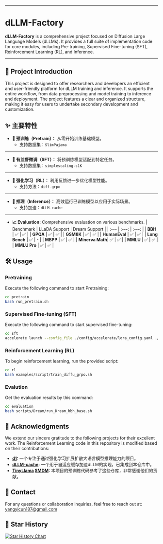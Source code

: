-----

# dLLM-Factory

**dLLM-Factory** is a comprehensive project focused on Diffusion Large Language Models (dLLMs). It provides a full suite of implementation code for core modules, including Pre-training, Supervised Fine-tuning (SFT), Reinforcement Learning (RL), and Inference.

[](https://www.star-history.com/#maomaocun/dLLM-Factorye&Timeline)

-----

## 📖 Project Introduction

This project is designed to offer researchers and developers an efficient and user-friendly platform for dLLM training and inference. It supports the entire workflow, from data preprocessing and model training to inference and deployment. The project features a clear and organized structure, making it easy for users to undertake secondary development and customization.

## ✨ 主要特性

- **🧠 预训练（Pretrain）：** 从零开始训练基础模型。
  - 支持数据集：`SlimPajama`

***

- **🔧 有监督微调（SFT）：** 将预训练模型适配到特定任务。
  - 支持数据集：`simplescaling-s1K`

***

- **🤖 强化学习（RL）：** 利用反馈进一步优化模型性能。
  - 支持方法：`diff-grpo`

***

- **🚀 推理（Inference）：** 高效运行已训练模型以应用于实际场景。
  - 支持加速：`dLLM-cache`

***

- **📈 Evaluation:** Comprehensive evaluation on various benchmarks.
  | Benchmark | LLaDA Support | Dream Support |
  | :--- | :---: | :---: |
  | **BBH** | ✅ | ✅ |
  | **GPQA** | ✅ | ✅ |
  | **GSM8K** | ✅ | ✅ |
  | **HumanEval** | ✅ | ✅ |
  | **Long Bench** | ✅ | - |
  | **MBPP** | ✅ | ✅ |
  | **Minerva Math**| ✅ | ✅ |
  | **MMLU** | ✅ | ✅ |
  | **MMLU Pro** | ✅ | ✅ |
  
## 🛠️ Usage

### Pretraining

Execute the following command to start Pretraining:

```sh
cd pretrain
bash run_pretrain.sh
```

### Supervised Fine-tuning (SFT)

Execute the following command to start supervised fine-tuning:

```sh
cd sft
accelerate launch --config_file ./config/accelerate/lora_config.yaml ./sft.py
```

### Reinforcement Learning (RL)

To begin reinforcement learning, run the provided script:

```sh
cd rl
bash examples/script/train_diffu_grpo.sh
```


### Evalution

Get the evaluation results by this command:

```sh
cd evaluation
bash scripts/Dream/run_Dream_bbh_base.sh
```

## 🙏 Acknowledgments

We extend our sincere gratitude to the following projects for their excellent work. The Reinforcement Learning code in this repository is modified based on their contributions:

  - **[d1](https://github.com/dllm-reasoning/d1):** 一个专注于通过强化学习扩展扩散大语言模型推理能力的项目。
  - **[dLLM-cache](https://github.com/maomaocun/dllm-cache):** 一个用于自适应缓存加速dLLM的实现，已集成到本仓库中。
  - **[TinyLlama](https://github.com/jzhang38/TinyLlama)  [SMDM](https://github.com/ML-GSAI/SMDM):** 本项目的预训练代码参考了这些仓库，非常感谢他们的贡献。
## 📧 Contact

For any questions or collaboration inquiries, feel free to reach out at: [yangyicun187@gmail.com](mailto:yangyicun187@gmail.com)

## :star2: Star History
[![Star History Chart](https://api.star-history.com/svg?repos=maomaocun/dLLM-Factory&type=Timeline)](https://www.star-history.com/#maomaocun/dLLM-Factorye&Timeline)
